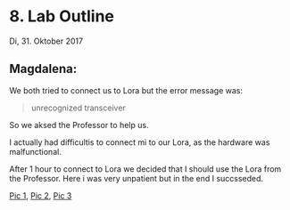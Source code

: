 # 8. Lab Outline
Di, 31. Oktober 2017

## Magdalena:
We both tried to connect us to Lora but the error message was:

>unrecognized transceiver

So we aksed the Professor to help us.

I actually had difficultis to connect mi to our Lora, as the hardware was malfunctional.

After 1 hour to connect to Lora we decided that I should use the Lora from the Professor. Here i was very unpatient but in the end I succsseded.

[Pic 1](https://github.com/EvaJobst/IOT_HametnerJobst/blob/master/Documentation/8_Lab_Outline/Bildschirmfoto%202017-10-31%20um%2012.22.44.png),
[Pic 2](https://github.com/EvaJobst/IOT_HametnerJobst/blob/master/Documentation/8_Lab_Outline/Bildschirmfoto%202017-10-31%20um%2013.13.24.png),
[Pic 3](https://github.com/EvaJobst/IOT_HametnerJobst/blob/master/Documentation/8_Lab_Outline/Bildschirmfoto%202017-10-31%20um%2013.14.34.png)
